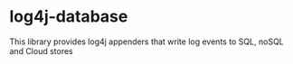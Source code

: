 # log4j-database
This library provides log4j appenders that write log events to SQL, noSQL and Cloud stores
